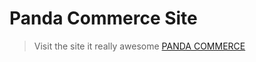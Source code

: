 # Panda Commerce Site
> Visit the site it really awesome 
[PANDA COMMERCE](https://sujonhossain1.github.io/panda-commence/)


